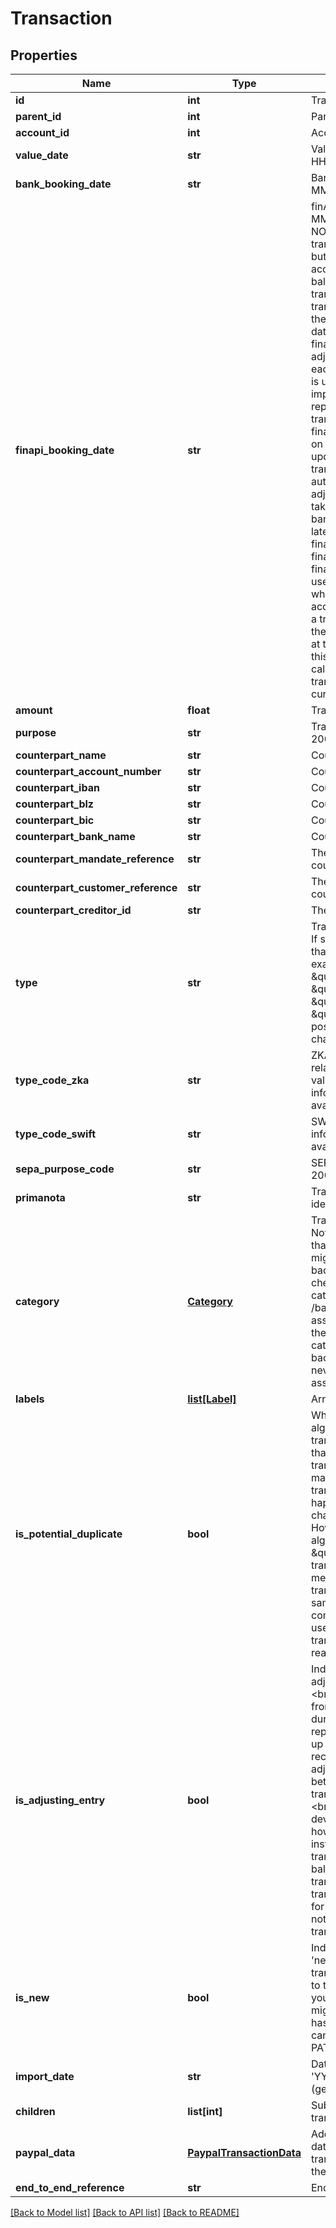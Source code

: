# Transaction

## Properties
Name | Type | Description | Notes
------------ | ------------- | ------------- | -------------
**id** | **int** | Transaction identifier | 
**parent_id** | **int** | Parent transaction identifier | [optional] 
**account_id** | **int** | Account identifier | 
**value_date** | **str** | Value date in the format &#39;YYYY-MM-DD HH:MM:SS.SSS&#39; (german time). | 
**bank_booking_date** | **str** | Bank booking date in the format &#39;YYYY-MM-DD HH:MM:SS.SSS&#39; (german time). | 
**finapi_booking_date** | **str** | finAPI Booking date in the format &#39;YYYY-MM-DD HH:MM:SS.SSS&#39; (german time). NOTE: In some cases, banks may deliver transactions that are booked in future, but already included in the current account balance. To keep the account balance consistent with the set of transactions, such \&quot;future transactions\&quot; will be imported with their finapiBookingDate set to the current date (i.e.: date of import). The finapiBookingDate will automatically get adjusted towards the bankBookingDate each time the associated bank account is updated. Example: A transaction is imported on July, 3rd, with a bank reported booking date of July, 6th. The transaction will be imported with its finapiBookingDate set to July, 3rd. Then, on July 4th, the associated account is updated. During this update, the transaction&#39;s finapiBookingDate will be automatically adjusted to July 4th. This adjustment of the finapiBookingDate takes place on each update until the bank account is updated on July 6th or later, in which case the transaction&#39;s finapiBookingDate will be adjusted to its final value, July 6th.&lt;br/&gt; The finapiBookingDate is the date that is used by the finAPI PFM services. E.g. when you calculate the spendings of an account for the current month, and have a transaction with finapiBookingDate in the current month but bankBookingDate at the beginning of the next month, then this transaction is included in the calculations (as the bank has this transaction&#39;s amount included in the current account balance as well). | 
**amount** | **float** | Transaction amount | 
**purpose** | **str** | Transaction purpose. Maximum length: 2000 | [optional] 
**counterpart_name** | **str** | Counterpart name. Maximum length: 80 | [optional] 
**counterpart_account_number** | **str** | Counterpart account number | [optional] 
**counterpart_iban** | **str** | Counterpart IBAN | [optional] 
**counterpart_blz** | **str** | Counterpart BLZ | [optional] 
**counterpart_bic** | **str** | Counterpart BIC | [optional] 
**counterpart_bank_name** | **str** | Counterpart Bank name | [optional] 
**counterpart_mandate_reference** | **str** | The mandate reference of the counterpart | [optional] 
**counterpart_customer_reference** | **str** | The customer reference of the counterpart | [optional] 
**counterpart_creditor_id** | **str** | The creditor ID of the counterpart | [optional] 
**type** | **str** | Transaction type, according to the bank. If set, this will contain a German term that you can display to the user. Some examples of common values are: \&quot;Lastschrift\&quot;, \&quot;Auslands&amp;uuml;berweisung\&quot;, \&quot;Geb&amp;uuml;hren\&quot;, \&quot;Zinsen\&quot;. The maximum possible length of this field is 255 characters. | [optional] 
**type_code_zka** | **str** | ZKA business transaction code which relates to the transaction&#39;s type. Possible values range from 1 through 999. If no information about the ZKA type code is available, then this field will be null. | [optional] 
**type_code_swift** | **str** | SWIFT transaction type code. If no information about the SWIFT code is available, then this field will be null. | [optional] 
**sepa_purpose_code** | **str** | SEPA purpose code, according to ISO 20022 | [optional] 
**primanota** | **str** | Transaction primanota (bank side identification number) | [optional] 
**category** | [**Category**](Category.md) | Transaction category, if any is assigned. Note: Recently imported transactions that have currently no category assigned might still get categorized by the background categorization process. To check the status of the background categorization, see GET /bankConnections. Manual category assignments to a transaction will remove the transaction from the background categorization process (i.e. the background categorization process will never overwrite a manual category assignment). | [optional] 
**labels** | [**list[Label]**](Label.md) | Array of assigned labels | [optional] 
**is_potential_duplicate** | **bool** | While finAPI uses a well-elaborated algorithm for uniquely identifying transactions, there is still the possibility that during an account update, a transaction that was imported previously may be imported a second time as a new transaction. For example, this can happen if some transaction data changes on the bank server side. However, finAPI also includes an algorithm of identifying such \&quot;potential duplicate\&quot; transactions. If this field is set to true, it means that finAPI detected a similar transaction that might actually be the same. It is recommended to communicate this information to the end user, and give him an option to delete the transaction in case he confirms that it really is a duplicate. | 
**is_adjusting_entry** | **bool** | Indicating whether this transaction is an adjusting entry (&#39;Zwischensaldo&#39;).&lt;br/&gt;&lt;br/&gt;Adjusting entries do not originate from the bank, but are added by finAPI during an account update when the bank reported account balance does not add up to the set of transactions that finAPI receives for the account. In this case, the adjusting entry will fix the deviation between the balance and the received transactions so that both adds up again.&lt;br/&gt;&lt;br/&gt;Possible causes for such deviations are:&lt;br/&gt;- Inconsistencies in how the bank calculates the balance, for instance when not yet booked transactions are already included in the balance, but not included in the set of transactions&lt;br/&gt;- Gaps in the transaction history that finAPI receives, for instance because the account has not been updated for a while and older transactions are no longer available | 
**is_new** | **bool** | Indicating whether this transaction is &#39;new&#39; or not. Any newly imported transaction will have this flag initially set to true. How you use this field is up to your interpretation. For example, you might want to set it to false once a user has clicked on/seen the transaction. You can change this flag to &#39;false&#39; with the PATCH method. | 
**import_date** | **str** | Date of transaction import, in the format &#39;YYYY-MM-DD HH:MM:SS.SSS&#39; (german time). | 
**children** | **list[int]** | Sub-transactions identifiers (if this transaction is split) | [optional] 
**paypal_data** | [**PaypalTransactionData**](PaypalTransactionData.md) | Additional, PayPal-specific transaction data. This field is only set for transactions that belong to an account of the &#39;PayPal&#39; bank (BLZ &#39;PAYPAL&#39;). | [optional] 
**end_to_end_reference** | **str** | End-To-End reference | [optional] 

[[Back to Model list]](../README.md#documentation-for-models) [[Back to API list]](../README.md#documentation-for-api-endpoints) [[Back to README]](../README.md)


